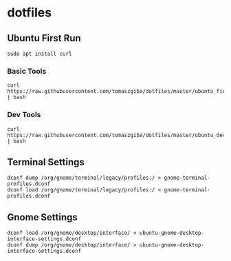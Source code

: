 # dotfiles

## Ubuntu First Run
```
sudo apt install curl
```

### Basic Tools
```
curl https://raw.githubusercontent.com/tomaszgiba/dotfiles/master/ubuntu_firstrun.sh | bash
```
### Dev Tools
```
curl https://raw.githubusercontent.com/tomaszgiba/dotfiles/master/ubuntu_dev.sh | bash
```

## Terminal Settings
```
dconf dump /org/gnome/terminal/legacy/profiles:/ > gnome-terminal-profiles.dconf 
dconf load /org/gnome/terminal/legacy/profiles:/ < gnome-terminal-profiles.dconf 
```

## Gnome Settings
```
dconf load /org/gnome/desktop/interface/ < ubuntu-gnome-desktop-interface-settings.dconf
dconf dump /org/gnome/desktop/interface/ > ubuntu-gnome-desktop-interface-settings.dconf
```
